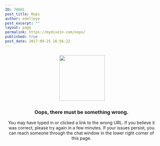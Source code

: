 ```yaml
---
ID: 78601
post_title: Oops
author: edelleye
post_excerpt: ""
layout: page
permalink: https://mydivein.com/oops/
published: true
post_date: 2017-09-25 16:56:22
---
```

<h3 style="text-align: center;"> <img class="alignnone wp-image-75691 size-thumbnail" src="https://mydivein.com/wp-content/uploads/2017/09/Balloon-Badge-Twitter-150x150.png" alt="" width="150" height="150" /></h3>
<h3 style="text-align: center;">Oops, there must be something wrong.</h3>
<p style="text-align: center;">You may have typed in or clicked a link to the wrong URL. If you believe it was correct, please try again in a few minutes. If your issues persist, you can reach someone through the chat window in the lower right corner of this page.</p>